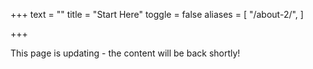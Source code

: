 +++
text = ""
title = "Start Here"
toggle = false
aliases = [
    "/about-2/",
]

+++

This page is updating - the content will be back shortly!
